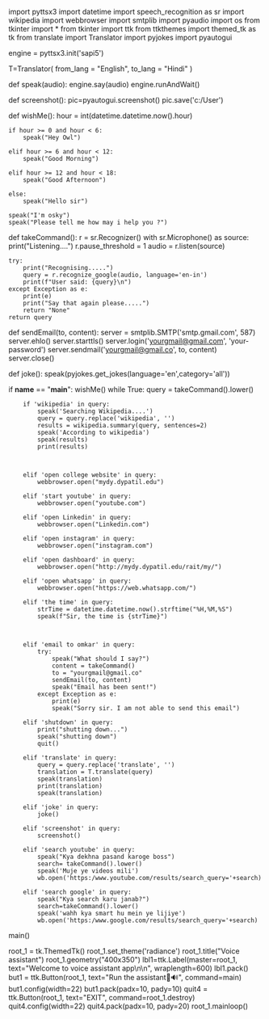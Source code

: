 import pyttsx3
import datetime
import speech_recognition as sr
import wikipedia
import webbrowser
import smtplib
import pyaudio
import os
from tkinter import *
from tkinter import ttk
from ttkthemes import themed_tk as tk
from translate import Translator
import pyjokes
import pyautogui

engine = pyttsx3.init('sapi5')


T=Translator(
from_lang = "English", to_lang = "Hindi"
)


def speak(audio):
    engine.say(audio)
    engine.runAndWait()

def screenshot():
    pic=pyautogui.screenshot()
    pic.save('c:/User')

def wishMe():
    hour = int(datetime.datetime.now().hour)

    if hour >= 0 and hour < 6:
        speak("Hey Owl")

    elif hour >= 6 and hour < 12:
        speak("Good Morning")

    elif hour >= 12 and hour < 18:
        speak("Good Afternoon")

    else:
        speak("Hello sir")

    speak("I'm osky")
    speak("Please tell me how may i help you ?")


def takeCommand():
    r = sr.Recognizer()
    with sr.Microphone() as source:
        print("Listening....")
        r.pause_threshold = 1
        audio = r.listen(source)

    try:
        print("Recognising.....")
        query = r.recognize_google(audio, language='en-in')
        print(f"User said: {query}\n")
    except Exception as e:
        print(e)
        print("Say that again please.....")
        return "None"
    return query


def sendEmail(to, content):
    server = smtplib.SMTP('smtp.gmail.com', 587)
    server.ehlo()
    server.starttls()
    server.login('yourgmail@gmail.com', 'your-password')
    server.sendmail('yourgmail@gmail.co', to, content)
    server.close()

def joke():
    speak(pyjokes.get_jokes(language='en',category='all'))


if __name__ == "__main__":
    wishMe()
    while True:
        query = takeCommand().lower()

        if 'wikipedia' in query:
            speak('Searching Wikipedia....')
            query = query.replace('wikipedia', '')
            results = wikipedia.summary(query, sentences=2)
            speak('According to wikipedia')
            speak(results)
            print(results)



        elif 'open college website' in query:
            webbrowser.open("mydy.dypatil.edu")

        elif 'start youtube' in query:
            webbrowser.open("youtube.com")

        elif 'open Linkedin' in query:
            webbrowser.open("Linkedin.com")

        elif 'open instagram' in query:
            webbrowser.open("instagram.com")

        elif 'open dashboard' in query:
            webbrowser.open("http://mydy.dypatil.edu/rait/my/")

        elif 'open whatsapp' in query:
            webbrowser.open("https://web.whatsapp.com/")

        elif 'the time' in query:
            strTime = datetime.datetime.now().strftime("%H,%M,%S")
            speak(f"Sir, the time is {strTime}")



        elif 'email to omkar' in query:
            try:
                speak("What should I say?")
                content = takeCommand()
                to = "yourgmail@gmail.co"
                sendEmail(to, content)
                speak("Email has been sent!")
            except Exception as e:
                print(e)
                speak("Sorry sir. I am not able to send this email")

        elif 'shutdown' in query:
            print("shutting down...")
            speak("shutting down")
            quit()

        elif 'translate' in query:
            query = query.replace('translate', '')
            translation = T.translate(query)
            speak(translation)
            print(translation)
            speak(translation)

        elif 'joke' in query:
            joke()

        elif 'screenshot' in query:
            screenshot()

        elif 'search youtube' in query:
            speak("Kya dekhna pasand karoge boss")
            search= takeCommand().lower()
            speak('Muje ye videos mili')
            wb.open('https:/www.youtube.com/results/search_query='+search)

        elif 'search google' in query:
            speak("Kya search karu janab?")
            search=takeCommand().lower()
            speak('wahh kya smart hu mein ye lijiye')
            wb.open('https:/www.google.com/results/search_query='+search)










main()

root_1 = tk.ThemedTk()
root_1.set_theme('radiance')
root_1.title("Voice assistant")
root_1.geometry("400x350")
lbl1=ttk.Label(master=root_1, text="Welcome to voice assistant app\n\n", wraplength=600)
lbl1.pack()
but1 = ttk.Button(root_1, text="Run the assistant🤖🔊", command=main)
but1.config(width=22)
but1.pack(padx=10, pady=10)
quit4 = ttk.Button(root_1, text="EXIT", command=root_1.destroy)
quit4.config(width=22)
quit4.pack(padx=10, pady=20)
root_1.mainloop()
